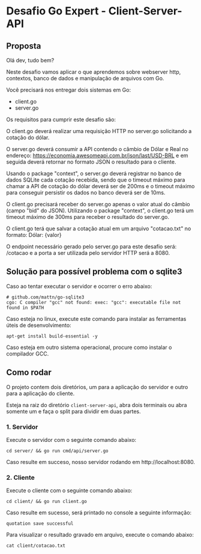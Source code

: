 # Desafio Go Expert - Client-Server-API

## Proposta

Olá dev, tudo bem?
 
Neste desafio vamos aplicar o que aprendemos sobre webserver http, contextos,
banco de dados e manipulação de arquivos com Go.
 
Você precisará nos entregar dois sistemas em Go:
- client.go
- server.go
 
Os requisitos para cumprir este desafio são:
 
O client.go deverá realizar uma requisição HTTP no server.go solicitando a cotação do dólar.
 
O server.go deverá consumir a API contendo o câmbio de Dólar e Real no endereço: https://economia.awesomeapi.com.br/json/last/USD-BRL e em seguida deverá retornar no formato JSON o resultado para o cliente.
 
Usando o package "context", o server.go deverá registrar no banco de dados SQLite cada cotação recebida, sendo que o timeout máximo para chamar a API de cotação do dólar deverá ser de 200ms e o timeout máximo para conseguir persistir os dados no banco deverá ser de 10ms.
 
O client.go precisará receber do server.go apenas o valor atual do câmbio (campo "bid" do JSON). Utilizando o package "context", o client.go terá um timeout máximo de 300ms para receber o resultado do server.go.
 
O client.go terá que salvar a cotação atual em um arquivo "cotacao.txt" no formato: Dólar: {valor}
 
O endpoint necessário gerado pelo server.go para este desafio será: /cotacao e a porta a ser utilizada pelo servidor HTTP será a 8080.

## Solução para possível problema com o sqlite3

Caso ao tentar executar o servidor e ocorrer o erro abaixo:

```
# github.com/mattn/go-sqlite3
cgo: C compiler "gcc" not found: exec: "gcc": executable file not found in $PATH
```

Caso esteja no linux, execute este comando para instalar as ferramentas úteis de desenvolvimento:

```
apt-get install build-essential -y
```

Caso esteja em outro sistema operacional, procure como instalar o compilador GCC.

## Como rodar

O projeto contem dois diretórios, um para a aplicação do servidor e outro para a aplicação do cliente.

Esteja na raiz do diretório `client-server-api`, abra dois terminais ou abra somente um e faça o split para dividir em duas partes.

### 1. Servidor

Execute o servidor com o seguinte comando abaixo:

```
cd server/ && go run cmd/api/server.go
```

Caso resulte em succeso, nosso servidor rodando em http://localhost:8080.

### 2. Cliente

Execute o cliente com o seguinte comando abaixo:

```
cd client/ && go run client.go
```

Caso resulte em sucesso, será printado no console a seguinte informação:

```
quotation save successful
```

Para visualizar o resultado gravado em arquivo, execute o comando abaixo:

```
cat client/cotacao.txt
```